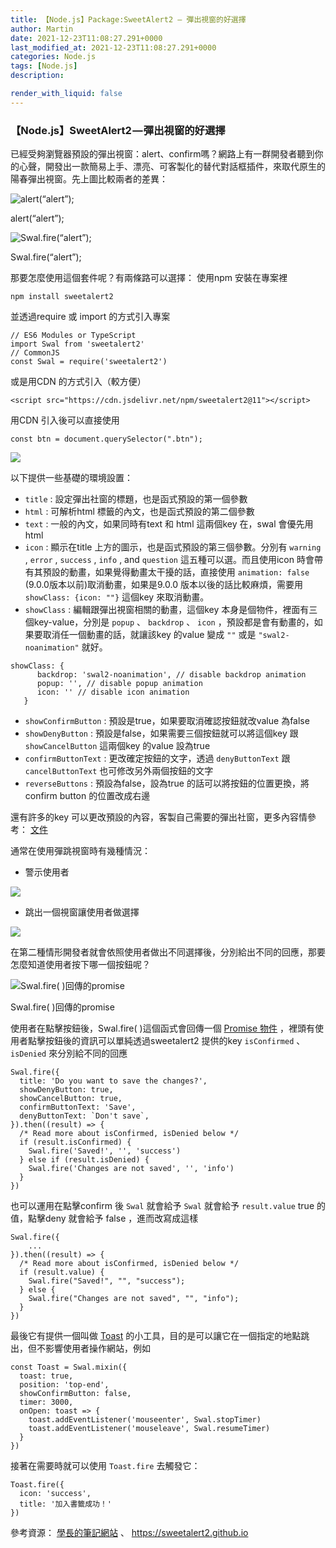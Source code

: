 ```yaml
---
title: 【Node.js】Package:SweetAlert2 — 彈出視窗的好選擇
author: Martin
date: 2021-12-23T11:08:27.291+0000
last_modified_at: 2021-12-23T11:08:27.291+0000
categories: Node.js
tags: [Node.js]
description: 

render_with_liquid: false
---
```


### 【Node.js】SweetAlert2 — 彈出視窗的好選擇

已經受夠瀏覽器預設的彈出視窗：alert、confirm嗎？網路上有一群開發者聽到你的心聲，開發出一款簡易上手、漂亮、可客製化的替代對話框插件，來取代原生的陽春彈出視窗。先上圖比較兩者的差異：


![alert\(“alert”\);](/assets/1ea24a974b9e/1*sBDIJB29OT1xfxaxUrJ8-w.png)

alert\(“alert”\);


![Swal\.fire\(“alert”\);](/assets/1ea24a974b9e/1*YAEAgOmmd21jXYV3Sb4VKA.png)

Swal\.fire\(“alert”\);

那要怎麼使用這個套件呢？有兩條路可以選擇：
使用npm 安裝在專案裡
```
npm install sweetalert2
```

並透過require 或 import 的方式引入專案
```
// ES6 Modules or TypeScript 
import Swal from 'sweetalert2'  
// CommonJS 
const Swal = require('sweetalert2')
```

或是用CDN 的方式引入（較方便）
```
<script src="https://cdn.jsdelivr.net/npm/sweetalert2@11"></script>
```

用CDN 引入後可以直接使用
```
const btn = document.querySelector(".btn");
```


![](/assets/1ea24a974b9e/1*KIDCRVzFehjw_M_2ypXc4Q.png)


以下提供一些基礎的環境設置：
- `title` : 設定彈出社窗的標題，也是函式預設的第一個參數
- `html` : 可解析html 標籤的內文，也是函式預設的第二個參數
- `text` : 一般的內文，如果同時有text 和 html 這兩個key 在，swal 會優先用html
- `icon` : 顯示在title 上方的圖示，也是函式預設的第三個參數。分別有 `warning` , `error` , `success` , `info` , and `question` 這五種可以選。而且使用icon 時會帶有其預設的動畫，如果覺得動畫太干擾的話，直接使用 `animation: false` \(9\.0\.0版本以前\)取消動畫，如果是9\.0\.0 版本以後的話比較麻煩，需要用 `showClass: {icon: ""}` 這個key 來取消動畫。
- `showClass` : 編輯跟彈出視窗相關的動畫，這個key 本身是個物件，裡面有三個key\-value，分別是 `popup` 、 `backdrop` 、 `icon` ，預設都是會有動畫的，如果要取消任一個動畫的話，就讓該key 的value 變成 `""` 或是 `"swal2-noanimation"` 就好。

```
showClass: {
      backdrop: 'swal2-noanimation', // disable backdrop animation
      popup: '', // disable popup animation
      icon: '' // disable icon animation
   }
```
- `showConfirmButton` : 預設是true，如果要取消確認按鈕就改value 為false
- `showDenyButton` : 預設是false，如果需要三個按鈕就可以將這個key 跟 `showCancelButton` 這兩個key 的value 設為true
- `confirmButtonText` : 更改確定按鈕的文字，透過 `denyButtonText` 跟 `cancelButtonText` 也可修改另外兩個按鈕的文字
- `reverseButtons` : 預設為false，設為true 的話可以將按鈕的位置更換，將confirm button 的位置改成右邊


還有許多的key 可以更改預設的內容，客製自己需要的彈出社窗，更多內容情參考： [文件](https://sweetalert2.github.io/#title)

通常在使用彈跳視窗時有幾種情況：
- 警示使用者



![](/assets/1ea24a974b9e/1*XT11_zv75gzyUy5EvVCFhA.png)

- 跳出一個視窗讓使用者做選擇



![](/assets/1ea24a974b9e/1*Izlvdmm7gR2j5lhwxjlP3Q.png)


在第二種情形開發者就會依照使用者做出不同選擇後，分別給出不同的回應，那要怎麼知道使用者按下哪一個按鈕呢？


![Swal\.fire\( \)回傳的promise](/assets/1ea24a974b9e/1*pdf4u-SD5wyQ50Zhxwv2lw.png)

Swal\.fire\( \)回傳的promise

使用者在點擊按鈕後，Swal\.fire\( \)這個函式會回傳一個 [Promise 物件](https://sweetalert2.github.io/#handling-buttons) ，裡頭有使用者點擊按鈕後的資訊可以單純透過sweetalert2 提供的key `isConfirmed` 、 `isDenied` 來分別給不同的回應
```
Swal.fire({
  title: 'Do you want to save the changes?',
  showDenyButton: true,
  showCancelButton: true,
  confirmButtonText: 'Save',
  denyButtonText: `Don't save`,
}).then((result) => {
  /* Read more about isConfirmed, isDenied below */
  if (result.isConfirmed) {
    Swal.fire('Saved!', '', 'success')
  } else if (result.isDenied) {
    Swal.fire('Changes are not saved', '', 'info')
  }
})
```

也可以運用在點擊confirm 後 `Swal` 就會給予 `Swal` 就會給予 `result.value` true 的值，點擊deny 就會給予 false ，進而改寫成這樣
```
Swal.fire({
    ...
}).then((result) => {
  /* Read more about isConfirmed, isDenied below */
  if (result.value) {
    Swal.fire("Saved!", "", "success");
  } else {
    Swal.fire("Changes are not saved", "", "info");
  }
})
```

最後它有提供一個叫做 [Toast](https://sweetalert2.github.io/#frameworks-integrations) 的小工具，目的是可以讓它在一個指定的地點跳出，但不影響使用者操作網站，例如
```
const Toast = Swal.mixin({
  toast: true,
  position: 'top-end',
  showConfirmButton: false,
  timer: 3000,
  onOpen: toast => {
    toast.addEventListener('mouseenter', Swal.stopTimer)
    toast.addEventListener('mouseleave', Swal.resumeTimer)
  }
})
```

接著在需要時就可以使用 `Toast.fire` 去觸發它：
```
Toast.fire({
  icon: 'success',
  title: '加入書籤成功！'
})
```

參考資源： [學長的筆記網站](https://medium.com/easons-murmuring/使用-sweetalert2-美化網頁中的對話框-91adbf205a2) 、 [https://sweetalert2\.github\.io](https://sweetalert2.github.io)




